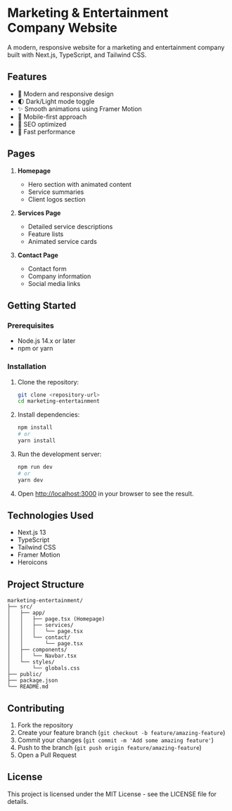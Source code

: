 # Marketing & Entertainment Company Website

A modern, responsive website for a marketing and entertainment company built with Next.js, TypeScript, and Tailwind CSS.

## Features

- 🎨 Modern and responsive design
- 🌓 Dark/Light mode toggle
- ✨ Smooth animations using Framer Motion
- 📱 Mobile-first approach
- 🎯 SEO optimized
- 🚀 Fast performance

## Pages

1. **Homepage**
   - Hero section with animated content
   - Service summaries
   - Client logos section

2. **Services Page**
   - Detailed service descriptions
   - Feature lists
   - Animated service cards

3. **Contact Page**
   - Contact form
   - Company information
   - Social media links

## Getting Started

### Prerequisites

- Node.js 14.x or later
- npm or yarn

### Installation

1. Clone the repository:
   ```bash
   git clone <repository-url>
   cd marketing-entertainment
   ```

2. Install dependencies:
   ```bash
   npm install
   # or
   yarn install
   ```

3. Run the development server:
   ```bash
   npm run dev
   # or
   yarn dev
   ```

4. Open [http://localhost:3000](http://localhost:3000) in your browser to see the result.

## Technologies Used

- Next.js 13
- TypeScript
- Tailwind CSS
- Framer Motion
- Heroicons

## Project Structure

```
marketing-entertainment/
├── src/
│   ├── app/
│   │   ├── page.tsx (Homepage)
│   │   ├── services/
│   │   │   └── page.tsx
│   │   └── contact/
│   │       └── page.tsx
│   ├── components/
│   │   └── Navbar.tsx
│   └── styles/
│       └── globals.css
├── public/
├── package.json
└── README.md
```

## Contributing

1. Fork the repository
2. Create your feature branch (`git checkout -b feature/amazing-feature`)
3. Commit your changes (`git commit -m 'Add some amazing feature'`)
4. Push to the branch (`git push origin feature/amazing-feature`)
5. Open a Pull Request

## License

This project is licensed under the MIT License - see the LICENSE file for details. 